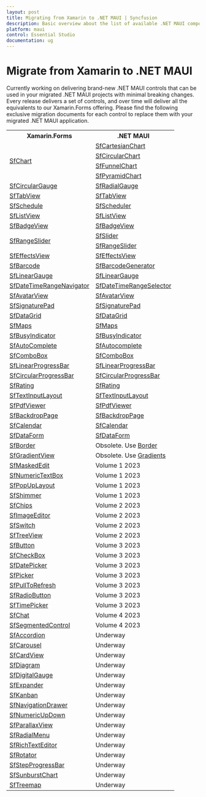 ```yaml
---
layout: post
title: Migrating from Xamarin to .NET MAUI | Syncfusion 
description: Basic overview about the list of available .NET MAUI components and equal Xamarin components on Syncfusion.
platform: maui
control: Essential Studio
documentation: ug
---
```



# Migrate from Xamarin to .NET MAUI

Currently working on delivering brand-new .NET MAUI controls that can be used in your migrated .NET MAUI projects with minimal breaking changes. Every release delivers a set of controls, and over time will deliver all the equivalents to our Xamarin.Forms offering. Please find the following exclusive migration documents for each control to replace them with your migrated .NET MAUI application.

<table>
	<tr>
		<th align="center">
			Xamarin.Forms<br/>
		</th>
		<th align="center">
			.NET MAUI<br/>
		</th>
	</tr>
	<tr>
	    <td rowspan="4" valign="center">
			<a href="https://help.syncfusion.com/xamarin/charts/getting-started">SfChart</a><br/>
		</td>
		<td rowspan="1" valign="top">
			<a href="https://help.syncfusion.com/maui/cartesian-charts/migration">SfCartesianChart</a><br/>
		</td>
	</tr>
	<tr>
		<td rowspan="1" valign="top">
			<a href="https://help.syncfusion.com/maui/circular-charts/migration">SfCircularChart</a><br/>
		</td>
	</tr>
	<tr>
		<td rowspan="1" valign="top">
			<a href="https://help.syncfusion.com/maui/funnel-charts/migration">SfFunnelChart</a><br/>
		</td>
	</tr>
	<tr>
		<td rowspan="1" valign="top">
			<a href="https://help.syncfusion.com/maui/pyramid-charts/migration">SfPyramidChart</a><br/>
		</td>
	</tr>
	<tr>
	    <td rowspan="1" valign="top">
			<a href="https://help.syncfusion.com/xamarin/circular-gauge/getting-started">SfCircularGauge</a><br/>
		</td>
		<td rowspan="1" valign="top">
			<a href="https://help.syncfusion.com/maui/radial-gauge/migration">SfRadialGauge</a><br/>
		</td>
	</tr>
	<tr>
	    <td rowspan="1" valign="top">
			<a href="https://help.syncfusion.com/xamarin/tabbed-view/getting-started">SfTabView</a><br/>
		</td>
		<td rowspan="1" valign="top">
			<a href="https://help.syncfusion.com/maui/tabview/migration">SfTabView</a><br/>
		</td>
	</tr>
	<tr>
	    <td rowspan="1" valign="top">
			<a href="https://help.syncfusion.com/xamarin/scheduler/getting-started">SfSchedule</a><br/>
		</td>
		<td rowspan="1" valign="top">
			<a href="https://help.syncfusion.com/maui/scheduler/migration">SfScheduler</a><br/>
		</td>
	</tr>
	<tr>
	    <td rowspan="1" valign="top">
			<a href="https://help.syncfusion.com/xamarin/listview/getting-started">SfListView</a><br/>
		</td>
		<td rowspan="1" valign="top">
			<a href="https://help.syncfusion.com/maui/listview/migration">SfListView</a><br/>
		</td>
	</tr>
	<tr>
	    <td rowspan="1" valign="top">
			<a href="https://help.syncfusion.com/xamarin/badge-view/getting-started">SfBadgeView</a><br/>
		</td>
		<td rowspan="1" valign="top">
			<a href="https://help.syncfusion.com/maui/badge-view/migration">SfBadgeView</a><br/>
		</td>
	</tr>
	<tr>
	    <td rowspan="2" valign="center">
			<a href="https://help.syncfusion.com/xamarin/range-slider/getting-started">SfRangeSlider</a><br/>
		</td>
		<td rowspan="1" valign="top">
			<a href="https://help.syncfusion.com/maui/slider/migration">SfSlider</a><br/>
		</td>
	</tr>
	<tr>
	    <td valign="top">
			<a href="https://help.syncfusion.com/maui/range-slider/migration">SfRangeSlider</a><br/>
		</td>
	</tr>
	<tr>
	    <td rowspan="1" valign="top">
			<a href="https://help.syncfusion.com/xamarin/effects-view/getting-started">SfEffectsView</a><br/>
		</td>
		<td rowspan="1" valign="top">
			<a href="https://help.syncfusion.com/maui/effects-view/migration">SfEffectsView</a><br/>
		</td>
	</tr>
	<tr>
	    <td rowspan="1" valign="top">
			<a href="https://help.syncfusion.com/xamarin/barcode/getting-started">SfBarcode</a><br/>
		</td>
		<td rowspan="1" valign="top">
			<a href="https://help.syncfusion.com/maui/barcode-generator/migration">SfBarcodeGenerator</a><br/>
		</td>
	</tr>
	<tr>
	    <td rowspan="1" valign="top">
			<a href="https://help.syncfusion.com/xamarin/linear-gauge/getting-started">SfLinearGauge</a><br/>
		</td>
		<td rowspan="1" valign="top">
			<a href="https://help.syncfusion.com/maui/linear-gauge/migration">SfLinearGauge</a><br/>
		</td>
	</tr>
	<tr>
	    <td rowspan="1" valign="top">
			<a href="https://help.syncfusion.com/xamarin/datetime-range-navigator/rangenavigator">SfDateTimeRangeNavigator</a><br/>
		</td>
	    <td valign="top">
			<a href="https://help.syncfusion.com/maui/datetime-range-selector/migration">SfDateTimeRangeSelector</a><br/>
		</td>
	</tr>
	<tr>
	    <td rowspan="1" valign="top">
			<a href="https://help.syncfusion.com/xamarin/avatar-view/getting-started">SfAvatarView</a><br/>
		</td>
		<td rowspan="1" valign="top">
			<a href="https://help.syncfusion.com/maui/avatar-view/migration">SfAvatarView</a><br/>
		</td>
	</tr>
	<tr>
	    <td rowspan="1" valign="top">
			<a href="https://help.syncfusion.com/xamarin/signaturepad/getting-started">SfSignaturePad</a><br/>
		</td>
		<td valign="top">
			<a href="https://help.syncfusion.com/maui/signaturepad/migration">SfSignaturePad</a><br/>
		</td>
	</tr>
	<tr>
	    <td rowspan="1" valign="top">
			<a href="https://help.syncfusion.com/xamarin/datagrid/getting-started">SfDataGrid</a><br/>
		</td>
		<td rowspan="1" valign="top">
			<a href="https://help.syncfusion.com/maui/datagrid/migration">SfDataGrid</a><br/>
		</td>
	</tr>
	<tr>
	    <td rowspan="1" valign="top">
			<a href="https://help.syncfusion.com/xamarin/maps/getting-started">SfMaps</a><br/>
		</td>
		<td rowspan="1" valign="top">
			<a href="https://help.syncfusion.com/maui/maps/migration">SfMaps</a><br/>
		</td>
	</tr>
	<tr>
	    <td rowspan="1" valign="top">
			<a href="https://help.syncfusion.com/xamarin/busy-indicator/getting-started">SfBusyIndicator</a><br/>
		</td>
		<td rowspan="1" valign="top">
			<a href="https://help.syncfusion.com/maui/busy-indicator/migration">SfBusyIndicator</a><br/>
		</td>
	</tr>
	<tr>
	    <td rowspan="1" valign="top">
			<a href="https://help.syncfusion.com/xamarin/autocomplete/getting-started">SfAutoComplete</a><br/>
		</td>
		<td rowspan="1" valign="top">
			<a href="https://help.syncfusion.com/maui/autocomplete/migration">SfAutocomplete</a><br/>
		</td>
	</tr>
	<tr>
	    <td rowspan="1" valign="top">
			<a href="https://help.syncfusion.com/xamarin/combobox/getting-started">SfComboBox</a><br/>
		</td>
		<td rowspan="1" valign="top">
			<a href="https://help.syncfusion.com/maui/combobox/migration">SfComboBox</a><br/>
		</td>
	</tr>
	<tr>
	    <td rowspan="1" valign="top">
			<a href="https://help.syncfusion.com/xamarin/progressbar/gettingstarted">SfLinearProgressBar</a><br/>
		</td>
		<td rowspan="1" valign="top">
			<a href="https://help.syncfusion.com/maui/linearprogressbar/migration">SfLinearProgressBar</a><br/>
		</td>
	</tr>
	<tr>
	    <td rowspan="1" valign="top">
			<a href="https://help.syncfusion.com/xamarin/progressbar/gettingstarted">SfCircularProgressBar</a><br/>
		</td>
		<td rowspan="1" valign="top">
			<a href="https://help.syncfusion.com/maui/circularprogressbar/migration">SfCircularProgressBar</a><br/>
		</td>
	</tr>
	<tr>
	    <td rowspan="1" valign="top">
			<a href="https://help.syncfusion.com/xamarin/rating/getting-started">SfRating</a><br/>
		</td>
		<td rowspan="1" valign="top">
			<a href="https://help.syncfusion.com/maui/rating/migration">SfRating</a><br/>
		</td>
	</tr>
	<tr>
	    <td rowspan="1" valign="top">
			<a href="https://help.syncfusion.com/xamarin/text-input-layout/getting-started">SfTextInputLayout</a><br/>
		</td>
		<td rowspan="1" valign="top">
			<a href="https://help.syncfusion.com/maui/textinputlayout/migration">SfTextInputLayout</a><br/>
		</td>
	</tr>
	<tr>
	    <td rowspan="1" valign="top">
			<a href="https://help.syncfusion.com/xamarin/pdf-viewer/getting-started">SfPdfViewer</a><br/>
		</td>
		<td rowspan="1" valign="top">
		    <a href="https://help.syncfusion.com/maui/pdf-viewer/migration">SfPdfViewer</a><br/>
		</td>
	</tr>
	<tr>
	    <td rowspan="1" valign="top">
			<a href="https://help.syncfusion.com/xamarin/backdrop-page/getting-started">SfBackdropPage</a><br/>
		</td>
		<td rowspan="1" valign="top">
			<a href="https://help.syncfusion.com/maui/backdrop/migration">SfBackdropPage</a><br/>
		</td>
	</tr>
	<tr>
	    <td rowspan="1" valign="top">
			<a href="https://help.syncfusion.com/xamarin/calendar/getting-started">SfCalendar</a><br/>
		</td>
		<td rowspan="1" valign="top">
			<a href="https://help.syncfusion.com/maui/calendar/migration">SfCalendar</a><br/>
		</td>
	</tr>
	<tr>
	    <td rowspan="1" valign="top">
			<a href="https://help.syncfusion.com/xamarin/dataform/getting-started">SfDataForm</a><br/>
		</td>
		<td rowspan="1" valign="top">
			<a href="https://help.syncfusion.com/maui/dataform/migration">SfDataForm</a><br/>
		</td>
	</tr>
	<tr>
	    <td rowspan="1" valign="top">
			<a href="https://help.syncfusion.com/xamarin/border/getting-started">SfBorder</a><br/>
		</td>
		<td rowspan="1" valign="top">
			Obsolete. Use <a href="https://docs.microsoft.com/en-us/dotnet/maui/user-interface/controls/border"> Border</a><br/>
		</td>
	</tr>
	<tr>
	    <td rowspan="1" valign="top">
			<a href="https://help.syncfusion.com/xamarin/gradient-view/getting-started">SfGradientView</a><br/>
		</td>
		<td rowspan="1" valign="top">
			Obsolete. Use <a href="https://docs.microsoft.com/en-us/dotnet/maui/user-interface/brushes/gradient">Gradients</a><br/>
		</td>
	</tr>
	<tr>
		<td rowspan="1" valign="top">
			<a href="https://help.syncfusion.com/xamarin/masked-entry/overview">SfMaskedEdit</a><br/>
		</td>
		<td rowspan="1" valign="top">
			Volume 1 2023<br/>
		</td>
	</tr>
	<tr>
	    <td rowspan="1" valign="top">
			<a href="https://help.syncfusion.com/xamarin/numeric-entry/getting-started">SfNumericTextBox</a><br/>
		</td>
		<td rowspan="1" valign="top">
			Volume 1 2023<br/>
		</td>
	</tr>
	<tr>
	    <td rowspan="1" valign="top">
			<a href="https://help.syncfusion.com/xamarin/popup/getting-started">SfPopUpLayout</a><br/>
		</td>
		<td rowspan="1" valign="top">
			Volume 1 2023<br/>
		</td>
	</tr>
	<tr>
	    <td rowspan="1" valign="top">
			<a href="https://help.syncfusion.com/xamarin/shimmer/getting-started">SfShimmer</a><br/>
		</td>
		<td rowspan="1" valign="top">
			Volume 1 2023<br/>
		</td>
	</tr>
	<tr>
	    <td rowspan="1" valign="top">
			<a href="https://help.syncfusion.com/xamarin/chips/getting-started">SfChips</a><br/>
		</td>
		<td rowspan="1" valign="top">
			Volume 2 2023<br/>
		</td>
	</tr>
	<tr>
	    <td rowspan="1" valign="top">
			<a href="https://help.syncfusion.com/xamarin/image-editor/getting-started">SfImageEditor</a><br/>
		</td>
		<td rowspan="1" valign="top">
			Volume 2 2023<br/>
		</td>
	</tr>
	<tr>
	    <td rowspan="1" valign="top">
			<a href="https://help.syncfusion.com/xamarin/switch/gettingstarted">SfSwitch</a><br/>
		</td>
		<td rowspan="1" valign="top">
			Volume 2 2023<br/>
		</td>
	</tr>
	<tr>
	    <td rowspan="1" valign="top">
			<a href="https://help.syncfusion.com/xamarin/treeview/getting-started">SfTreeView</a><br/>
		</td>
		<td rowspan="1" valign="top">
			Volume 2 2023<br/>
		</td>
	</tr>
	<tr>
	    <td rowspan="1" valign="top">
			<a href="https://help.syncfusion.com/xamarin/button/gettingstarted">SfButton</a><br/>
		</td>
		<td rowspan="1" valign="top">
			Volume 3 2023<br/>
		</td>
	</tr>
		<tr>
	    <td rowspan="1" valign="top">
			<a href="https://help.syncfusion.com/xamarin/checkbox/getting-started">SfCheckBox</a><br/>
		</td>
		<td rowspan="1" valign="top">
			Volume 3 2023<br/>
		</td>
	</tr>
	<tr>
	    <td rowspan="1" valign="top">
			<a href="https://help.syncfusion.com/xamarin/datepicker/gettingstarted">SfDatePicker</a><br/>
		</td>
		<td rowspan="1" valign="top">
			Volume 3 2023<br/>
		</td>
	</tr>
	<tr>
	    <td rowspan="1" valign="top">
			<a href="https://help.syncfusion.com/xamarin/picker/gettingstarted">SfPicker</a><br/>
		</td>
		<td rowspan="1" valign="top">
			Volume 3 2023<br/>
		</td>
	</tr>
	<tr>
	    <td rowspan="1" valign="top">
			<a href="https://help.syncfusion.com/xamarin/pull-to-refresh/getting-started">SfPullToRefresh</a><br/>
		</td>
		<td rowspan="1" valign="top">
			Volume 3 2023<br/>
		</td>
	</tr>
	<tr>
	    <td rowspan="1" valign="top">
			<a href="https://help.syncfusion.com/xamarin/radio-button/getting-started">SfRadioButton</a><br/>
		</td>
		<td rowspan="1" valign="top">
			Volume 3 2023<br/>
		</td>
	</tr>
	<tr>
	    <td rowspan="1" valign="top">
			<a href="https://help.syncfusion.com/xamarin/timepicker/gettingstarted">SfTimePicker</a><br/>
		</td>
		<td rowspan="1" valign="top">
			Volume 3 2023<br/>
		</td>
	</tr>
	<tr>
	    <td rowspan="1" valign="top">
			<a href="https://help.syncfusion.com/xamarin/chat/getting-started">SfChat</a><br/>
		</td>
		<td rowspan="1" valign="top">
			Volume 4 2023<br/>
		</td>
	</tr>
	<tr>
	    <td rowspan="1" valign="top">
			<a href="https://help.syncfusion.com/xamarin/segmented-control/getting-started">SfSegmentedControl</a><br/>
		</td>
		<td rowspan="1" valign="top">
			Volume 4 2023<br/>
		</td>
	</tr>
	<tr>
	    <td rowspan="1" valign="top">
			<a href="https://help.syncfusion.com/xamarin/accordion/getting-started">SfAccordion</a><br/>
		</td>
		<td rowspan="1" valign="top">
			Underway<br/>
		</td>
	</tr>
	<tr>
	    <td rowspan="1" valign="top">
			<a href="https://help.syncfusion.com/xamarin/carousel-view/getting-started">SfCarousel</a><br/>
		</td>
		<td rowspan="1" valign="top">
			Underway<br/>
		</td>
	</tr>
	<tr>
	    <td rowspan="1" valign="top">
			<a href="https://help.syncfusion.com/xamarin/cards/getting-started">SfCardView</a><br/>
		</td>
		<td rowspan="1" valign="top">
			Underway<br/>
		</td>
	</tr>
	<tr>
	    <td rowspan="1" valign="top">
			<a href="https://help.syncfusion.com/xamarin/diagram/getting-started">SfDiagram</a><br/>
		</td>
		<td rowspan="1" valign="top">
			Underway<br/>
		</td>
	</tr>
	<tr>
	    <td rowspan="1" valign="top">
			<a href="https://help.syncfusion.com/xamarin/digital-gauge/getting-started">SfDigitalGauge</a><br/>
		</td>
		<td rowspan="1" valign="top">
			Underway<br/>
		</td>
	</tr>
	<tr>
	    <td rowspan="1" valign="top">
			<a href="https://help.syncfusion.com/xamarin/expander/getting-started">SfExpander</a><br/>
		</td>
		<td rowspan="1" valign="top">
			Underway<br/>
		</td>
	</tr>
	<tr>
	    <td rowspan="1" valign="top">
			<a href="https://help.syncfusion.com/xamarin/kanban-board/getting-started">SfKanban</a><br/>
		</td>
		<td rowspan="1" valign="top">
			Underway<br/>
		</td>
	</tr>
	<tr>
	    <td rowspan="1" valign="top">
			<a href="https://help.syncfusion.com/xamarin/navigation-drawer/getting-started">SfNavigationDrawer</a><br/>
		</td>
		<td rowspan="1" valign="top">
			Underway<br/>
		</td>
	</tr>
	<tr>
	    <td rowspan="1" valign="top">
			<a href="https://help.syncfusion.com/xamarin/numericupdown/getting-started">SfNumericUpDown</a><br/>
		</td>
		<td rowspan="1" valign="top">
			Underway<br/>
		</td>
	</tr>
	<tr>
	    <td rowspan="1" valign="top">
			<a href="https://help.syncfusion.com/xamarin/parallax-view/gettingstarted">SfParallaxView</a><br/>
		</td>
		<td rowspan="1" valign="top">
			Underway<br/>
		</td>
	</tr>
	<tr>
	    <td rowspan="1" valign="top">
			<a href="https://help.syncfusion.com/xamarin/radial-menu/getting-started">SfRadialMenu</a><br/>
		</td>
		<td rowspan="1" valign="top">
			Underway<br/>
		</td>
	</tr>
	<tr>
	    <td rowspan="1" valign="top">
			<a href="https://help.syncfusion.com/xamarin/rich-text-editor/gettingstarted">SfRichTextEditor</a><br/>
		</td>
		<td rowspan="1" valign="top">
			Underway<br/>
		</td>
	</tr>
	<tr>
	    <td rowspan="1" valign="top">
			<a href="https://help.syncfusion.com/xamarin/rotator/getting-started">SfRotator</a><br/>
		</td>
		<td rowspan="1" valign="top">
			Underway<br/>
		</td>
	</tr>
	<tr>
	    <td rowspan="1" valign="top">
			<a href="https://help.syncfusion.com/xamarin/stepprogressbar/gettingstarted">SfStepProgressBar</a><br/>
		</td>
		<td rowspan="1" valign="top">
			Underway<br/>
		</td>
	</tr>
	<tr>
	    <td rowspan="1" valign="top">
			<a href="https://help.syncfusion.com/xamarin/sunburst-chart/getting-started">SfSunburstChart</a><br/>
		</td>
		<td rowspan="1" valign="top">
			Underway<br/>
		</td>
	</tr>
	<tr>
	    <td rowspan="1" valign="top">
			<a href="https://help.syncfusion.com/xamarin/treemap/getting-started">SfTreemap</a><br/>
		</td>
		<td rowspan="1" valign="top">
			Underway<br/>
		</td>
	</tr>
</table>
